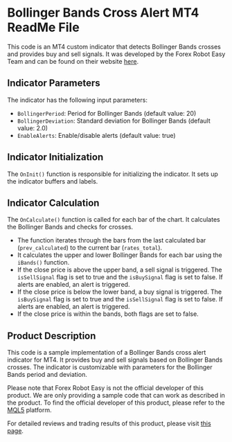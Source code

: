 # Bollinger Bands Cross Alert MT4 ReadMe File

This code is an MT4 custom indicator that detects Bollinger Bands crosses and provides buy and sell signals. It was developed by the Forex Robot Easy Team and can be found on their website [here](https://www.forexroboteasy.com).

## Indicator Parameters

The indicator has the following input parameters:

- `BollingerPeriod`: Period for Bollinger Bands (default value: 20)
- `BollingerDeviation`: Standard deviation for Bollinger Bands (default value: 2.0)
- `EnableAlerts`: Enable/disable alerts (default value: true)

## Indicator Initialization

The `OnInit()` function is responsible for initializing the indicator. It sets up the indicator buffers and labels.

## Indicator Calculation

The `OnCalculate()` function is called for each bar of the chart. It calculates the Bollinger Bands and checks for crosses.

- The function iterates through the bars from the last calculated bar (`prev_calculated`) to the current bar (`rates_total`).
- It calculates the upper and lower Bollinger Bands for each bar using the `iBands()` function.
- If the close price is above the upper band, a sell signal is triggered. The `isSellSignal` flag is set to true and the `isBuySignal` flag is set to false. If alerts are enabled, an alert is triggered.
- If the close price is below the lower band, a buy signal is triggered. The `isBuySignal` flag is set to true and the `isSellSignal` flag is set to false. If alerts are enabled, an alert is triggered.
- If the close price is within the bands, both flags are set to false.

## Product Description

This code is a sample implementation of a Bollinger Bands cross alert indicator for MT4. It provides buy and sell signals based on Bollinger Bands crosses. The indicator is customizable with parameters for the Bollinger Bands period and deviation.

Please note that Forex Robot Easy is not the official developer of this product. We are only providing a sample code that can work as described in the product. To find the official developer of this product, please refer to the [MQL5](https://www.mql5.com) platform.

For detailed reviews and trading results of this product, please visit [this page](https://forexroboteasy.com/forex-robot-review/review-bollinger-bands-cross-alert-mt4-the-candle-stick-patterns-finder/).

